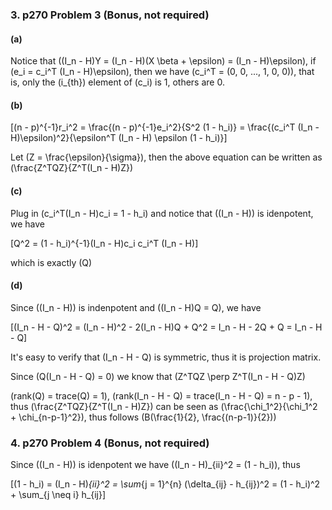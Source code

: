 ### 3. p270 Problem 3 (Bonus, not required)

#### (a)

Notice that \((I_n - H)Y = (I_n - H)(X \beta + \epsilon) = (I_n - H)\epsilon\), if \(e_i = c_i^T (I_n - H)\epsilon\), then we have \(c_i^T = (0, 0, ..., 1, 0, 0)\), that is, only the \(i_{th}\) element of \(c_i\) is 1, others are 0.

#### (b)

\[(n - p)^{-1}r_i^2 = \frac{(n - p)^{-1}e_i^2}{S^2 (1 - h_i)} = \frac{(c_i^T (I_n - H)\epsilon)^2}{\epsilon^T (I_n - H) \epsilon (1 - h_i)}\]

Let \(Z = \frac{\epsilon}{\sigma}\), then the above equation can be written as \(\frac{Z^TQZ}{Z^T(I_n - H)Z}\)

#### (c)

Plug in \(c_i^T(I_n - H)c_i = 1 - h_i\) and notice that \((I_n - H)\) is idenpotent, we have

\[Q^2 = (1 - h_i)^{-1}(I_n - H)c_i c_i^T (I_n - H)\]

which is exactly \(Q\)

#### (d)

Since \((I_n - H)\) is indenpotent and \((I_n - H)Q = Q\), we have

\[(I_n - H - Q)^2 = (I_n - H)^2 - 2(I_n - H)Q + Q^2 = I_n - H - 2Q + Q = I_n - H - Q\]

It's easy to verify that \(I_n - H - Q\) is symmetric, thus it is projection matrix.

Since \(Q(I_n - H - Q) = 0\) we know that \(Z^TQZ \perp Z^T(I_n - H - Q)Z\)

\(rank(Q) = trace(Q) = 1\), \(rank(I_n - H - Q) = trace(I_n - H - Q) = n - p - 1\), thus \(\frac{Z^TQZ}{Z^T(I_n - H)Z}\) can be seen as \(\frac{\chi_1^2}{\chi_1^2 + \chi_{n-p-1}^2}\), thus follows \(B(\frac{1}{2}, \frac{(n-p-1)}{2})\)

### 4. p270 Problem 4 (Bonus, not required)

Since \((I_n - H)\) is idenpotent we have \((I_n - H)_{ii}^2 = (1 - h_i)\), thus

\[(1 - h_i) = (I_n - H)_{ii}^2 = \sum_{j = 1}^{n} (\delta_{ij} - h_{ij})^2 = (1 - h_i)^2 + \sum_{j \neq i} h_{ij}\]
